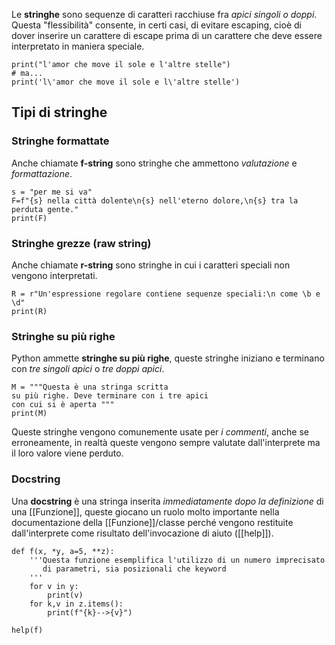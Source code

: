 Le __stringhe__ sono sequenze di caratteri racchiuse fra _apici singoli o doppi_.
Questa "flessibilità" consente, in certi casi, di evitare escaping, cioè di dover inserire un carattere di escape prima di un carattere che deve essere interpretato in maniera speciale.
```jupyter
print("l'amor che move il sole e l'altre stelle")
# ma...
print('l\'amor che move il sole e l\'altre stelle')
```


## Tipi di stringhe
### Stringhe formattate
Anche chiamate __f-string__ sono stringhe che ammettono _valutazione_ e _formattazione_.
```jupyter
s = "per me si va"
F=f"{s} nella città dolente\n{s} nell'eterno dolore,\n{s} tra la perduta gente."
print(F)
```

### Stringhe grezze (raw string)
Anche chiamate __r-string__ sono stringhe in cui i caratteri speciali non vengono interpretati.
```jupyter
R = r"Un'espressione regolare contiene sequenze speciali:\n come \b e \d"
print(R)
```

### Stringhe su più righe
Python ammette __stringhe su più righe__, queste stringhe iniziano e terminano con _tre singoli apici_ o _tre doppi apici_.
```jupyter
M = """Questa è una stringa scritta
su più righe. Deve terminare con i tre apici
con cui si è aperta """
print(M)
```
Queste stringhe vengono comunemente usate per _i commenti_, anche se erroneamente, in realtà queste vengono sempre valutate dall'interprete ma il loro valore viene perduto.

### Docstring
Una __docstring__ è una stringa inserita _immediatamente dopo la definizione_ di una [[Funzione]], queste giocano un ruolo molto importante nella documentazione della [[Funzione]]/classe perché vengono restituite dall'interprete come risultato dell'invocazione di aiuto ([[help]]).
```jupyter
def f(x, *y, a=5, **z):
    '''Questa funzione esemplifica l'utilizzo di un numero imprecisato
       di parametri, sia posizionali che keyword
    '''
    for v in y:
        print(v)
    for k,v in z.items():
        print(f"{k}-->{v}")

help(f)
```
